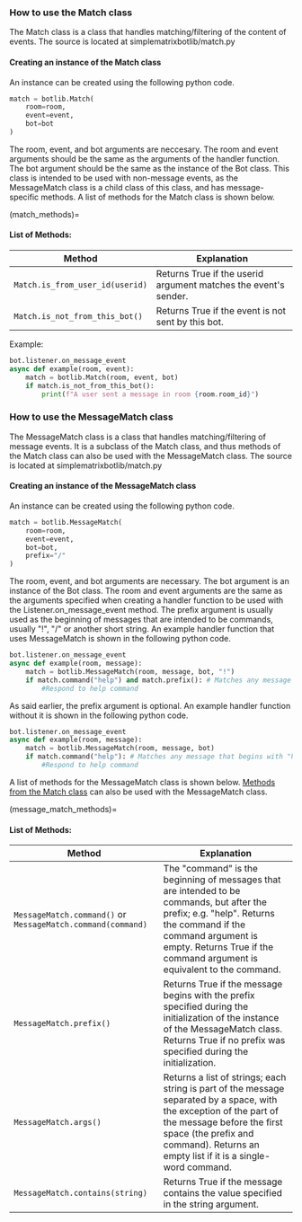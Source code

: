 ### How to use the Match class

The Match class is a class that handles matching/filtering of the content of events. The source is located at simplematrixbotlib/match.py

#### Creating an instance of the Match class

An instance can be created using the following python code.

```python
match = botlib.Match(
    room=room,
    event=event,
    bot=bot
)
```

The room, event, and bot arguments are neccesary. The room and event arguments should be the same as the arguments of the handler function. The bot argument should be the same as the instance of the Bot class. This class is intended to be used with non-message events, as the MessageMatch class is a child class of this class, and has message-specific methods. A list of methods for the Match class is shown below.

(match_methods)=
#### List of Methods:

| Method                          | Explanation                                                     |
| ------------------------------- | --------------------------------------------------------------- |
| `Match.is_from_user_id(userid)` | Returns True if the userid argument matches the event's sender. |
| `Match.is_not_from_this_bot()`  | Returns True if the event is not sent by this bot.              |

Example:

```python
bot.listener.on_message_event
async def example(room, event):
    match = botlib.Match(room, event, bot)
    if match.is_not_from_this_bot():
        print(f"A user sent a message in room {room.room_id}")
```

### How to use the MessageMatch class

The MessageMatch class is a class that handles matching/filtering of message events. It is a subclass of the Match class, and thus methods of the Match class can also be used with the MessageMatch class. The source is located at simplematrixbotlib/match.py

#### Creating an instance of the MessageMatch class

An instance can be created using the following python code.

```python
match = botlib.MessageMatch(
    room=room,
    event=event,
    bot=bot,
    prefix="/"
)
```

The room, event, and bot arguments are necessary. The bot argument is an instance of the Bot class. The room and event arguments are the same as the arguments specified when creating a handler function to be used with the Listener.on_message_event method. The prefix argument is usually used as the beginning of messages that are intended to be commands, usually "!", "/" or another short string. An example handler function that uses MessageMatch is shown in the following python code.

```python
bot.listener.on_message_event
async def example(room, message):
    match = botlib.MessageMatch(room, message, bot, "!")
    if match.command("help") and match.prefix(): # Matches any message that begins with "!help "
        #Respond to help command
```

As said earlier, the prefix argument is optional. An example handler function without it is shown in the following python code.

```python
bot.listener.on_message_event
async def example(room, message):
    match = botlib.MessageMatch(room, message, bot)
    if match.command("help"): # Matches any message that begins with "help "
        #Respond to help command
```


A list of methods for the MessageMatch class is shown below. [Methods from the Match class](#match_methods) can also be used with the MessageMatch class.

(message_match_methods)=
#### List of Methods:

| Method                                                      | Explanation                                                                                                                                                                                                                              |
| ----------------------------------------------------------- | ---------------------------------------------------------------------------------------------------------------------------------------------------------------------------------------------------------------------------------------- |
| `MessageMatch.command()` or `MessageMatch.command(command)` | The "command" is the beginning of messages that are intended to be commands, but after the prefix; e.g. "help". Returns the command if the command argument is empty. Returns True if the command argument is equivalent to the command. |
| `MessageMatch.prefix()`                                     | Returns True if the message begins with the prefix specified during the initialization of the instance of the MessageMatch class. Returns True if no prefix was specified during the initialization.                                     |
| `MessageMatch.args()`                                       | Returns a list of strings; each string is part of the message separated by a space, with the exception of the part of the message before the first space (the prefix and command). Returns an empty list if it is a single-word command. |
| `MessageMatch.contains(string)`                             | Returns True if the message contains the value specified in the string argument.                                                                                                                                                         |